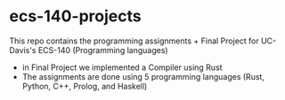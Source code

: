 # ecs-140-projects

This repo contains the programming assignments + Final Project for UC-Davis's ECS-140 (Programming languages) 
* in Final Project we implemented a Compiler using Rust  
* The assignments are done using 5 programming languages (Rust, Python, C++, Prolog, and Haskell)
